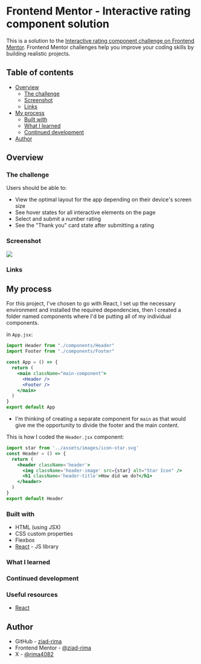 # Frontend Mentor - Interactive rating component solution

This is a solution to the [Interactive rating component challenge on Frontend Mentor](https://www.frontendmentor.io/challenges/interactive-rating-component-koxpeBUmI). Frontend Mentor challenges help you improve your coding skills by building realistic projects. 

## Table of contents

- [Overview](#overview)
  - [The challenge](#the-challenge)
  - [Screenshot](#screenshot)
  - [Links](#links)
- [My process](#my-process)
  - [Built with](#built-with)
  - [What I learned](#what-i-learned)
  - [Continued development](#continued-development)
- [Author](#author)


## Overview

### The challenge

Users should be able to:

- View the optimal layout for the app depending on their device's screen size
- See hover states for all interactive elements on the page
- Select and submit a number rating
- See the "Thank you" card state after submitting a rating

### Screenshot

![](./screenshot.jpg)

### Links


## My process

For this project, I've chosen to go with React, I set up the necessary environment and installed the required dependencies, then I created a folder named components where I'd be putting all of my individual components.

in `App.jsx`:
```jsx
import Header from "./components/Header"
import Footer from "./components/Footer"

const App = () => {
  return (
    <main className="main-component">
      <Header />
      <Footer />
    </main>
  )
}
export default App
```
- I'm thinking of creating a separate component for `main` as that would give me the opportunity to divide the footer and the main content.

This is how I coded the `Header.jsx` component:
```jsx
import star from '../assets/images/icon-star.svg'
const Header = () => {
  return (
    <header className='header'>
      <img className='header-image' src={star} alt="Star Icon" />
      <h1 className='header-title'>How did we do?</h1>
    </header>
  )
}
export default Header
```
### Built with

- HTML (using JSX)
- CSS custom properties
- Flexbox
- [React](https://reactjs.org/) - JS library

### What I learned

### Continued development


### Useful resources

- [React](https://react.dev/)

## Author

- GitHub - [ziad-rima](https://github.com/ziad-rima)
- Frontend Mentor - [@ziad-rima](https://www.frontendmentor.io/profile/ziad-rima)
- X - [@rima4082](https://x.com/rima4082)
